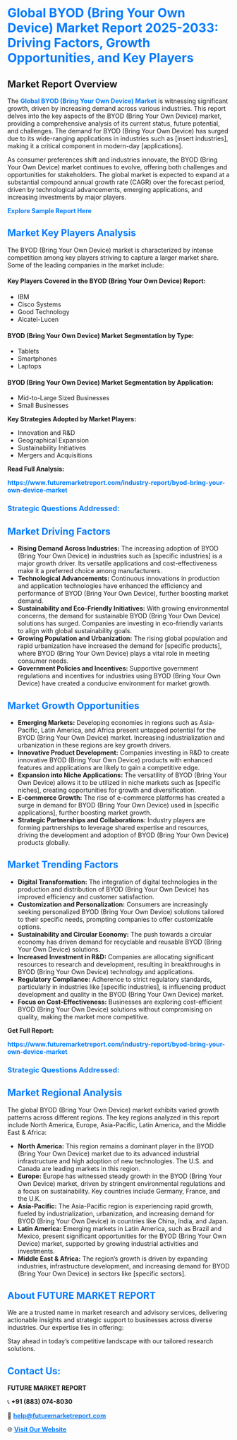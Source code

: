 <h1 style="color: #007BFF;">Global BYOD (Bring Your Own Device) Market Report 2025-2033: Driving Factors, Growth Opportunities, and Key Players</h1>

<section id="overview">
<h2>Market Report Overview</h2>
<p>The <a href="https://www.futuremarketreport.com/industry-report/byod-bring-your-own-device-market" style="color: #007BFF; text-decoration: none;"><strong>Global BYOD (Bring Your Own Device) Market</strong></a> is witnessing significant growth, driven by increasing demand across various industries. This report delves into the key aspects of the BYOD (Bring Your Own Device) market, providing a comprehensive analysis of its current status, future potential, and challenges. The demand for BYOD (Bring Your Own Device) has surged due to its wide-ranging applications in industries such as [insert industries], making it a critical component in modern-day [applications].</p>
<p>As consumer preferences shift and industries innovate, the BYOD (Bring Your Own Device) market continues to evolve, offering both challenges and opportunities for stakeholders. The global market is expected to expand at a substantial compound annual growth rate (CAGR) over the forecast period, driven by technological advancements, emerging applications, and increasing investments by major players.</p>
</section>

<section id="overview">
<p><a href="https://www.futuremarketreport.com/request-sample/reportId=64249" style="color: #007BFF; text-decoration: none;"><strong>Explore Sample Report Here</strong></a></p>
</section>

<section id="key-players">
<h2 style="color: #007BFF;">Market Key Players Analysis</h2>
<p>The BYOD (Bring Your Own Device) market is characterized by intense competition among key players striving to capture a larger market share. Some of the leading companies in the market include:</p>
<h4>Key Players Covered in the BYOD (Bring Your Own Device) Report:</h4>
<ul><li>IBM</li><li>Cisco Systems</li><li>Good Technology</li><li>Alcatel-Lucen</li></ul>
<h4>BYOD (Bring Your Own Device) Market Segmentation by Type:</h4>
<ul><li>Tablets</li><li>Smartphones</li><li>Laptops</li></ul>

<h4>BYOD (Bring Your Own Device) Market Segmentation by Application:</h4>
<ul><li>Mid-to-Large Sized Businesses</li><li>Small Businesses</li></ul>
<p><strong>Key Strategies Adopted by Market Players:</strong></p>
<ul>
<li>Innovation and R&D</li>
<li>Geographical Expansion</li>
<li>Sustainability Initiatives</li>
<li>Mergers and Acquisitions</li>
</ul>
</section>

<section>
<p><strong>Read Full Analysis: </strong></p><a href="https://www.futuremarketreport.com/industry-report/byod-bring-your-own-device-market" style="color: #007BFF; text-decoration: none;"><strong>https://www.futuremarketreport.com/industry-report/byod-bring-your-own-device-market</strong></a>
<h3 style="color: #007BFF;">Strategic Questions Addressed:</h3>
</section>

<section id="driving-factors">
<h2 style="color: #007BFF;">Market Driving Factors</h2>
<ul>
<li><strong>Rising Demand Across Industries:</strong> The increasing adoption of BYOD (Bring Your Own Device) in industries such as [specific industries] is a major growth driver. Its versatile applications and cost-effectiveness make it a preferred choice among manufacturers.</li>
<li><strong>Technological Advancements:</strong> Continuous innovations in production and application technologies have enhanced the efficiency and performance of BYOD (Bring Your Own Device), further boosting market demand.</li>
<li><strong>Sustainability and Eco-Friendly Initiatives:</strong> With growing environmental concerns, the demand for sustainable BYOD (Bring Your Own Device) solutions has surged. Companies are investing in eco-friendly variants to align with global sustainability goals.</li>
<li><strong>Growing Population and Urbanization:</strong> The rising global population and rapid urbanization have increased the demand for [specific products], where BYOD (Bring Your Own Device) plays a vital role in meeting consumer needs.</li>
<li><strong>Government Policies and Incentives:</strong> Supportive government regulations and incentives for industries using BYOD (Bring Your Own Device) have created a conducive environment for market growth.</li>
</ul>
</section>

<section id="growth-opportunities">
<h2 style="color: #007BFF;">Market Growth Opportunities</h2>
<ul>
<li><strong>Emerging Markets:</strong> Developing economies in regions such as Asia-Pacific, Latin America, and Africa present untapped potential for the BYOD (Bring Your Own Device) market. Increasing industrialization and urbanization in these regions are key growth drivers.</li>
<li><strong>Innovative Product Development:</strong> Companies investing in R&D to create innovative BYOD (Bring Your Own Device) products with enhanced features and applications are likely to gain a competitive edge.</li>
<li><strong>Expansion into Niche Applications:</strong> The versatility of BYOD (Bring Your Own Device) allows it to be utilized in niche markets such as [specific niches], creating opportunities for growth and diversification.</li>
<li><strong>E-commerce Growth:</strong> The rise of e-commerce platforms has created a surge in demand for BYOD (Bring Your Own Device) used in [specific applications], further boosting market growth.</li>
<li><strong>Strategic Partnerships and Collaborations:</strong> Industry players are forming partnerships to leverage shared expertise and resources, driving the development and adoption of BYOD (Bring Your Own Device) products globally.</li>
</ul>
</section>

<section id="trending-factors">
<h2 style="color: #007BFF;">Market Trending Factors</h2>
<ul>
<li><strong>Digital Transformation:</strong> The integration of digital technologies in the production and distribution of BYOD (Bring Your Own Device) has improved efficiency and customer satisfaction.</li>
<li><strong>Customization and Personalization:</strong> Consumers are increasingly seeking personalized BYOD (Bring Your Own Device) solutions tailored to their specific needs, prompting companies to offer customizable options.</li>
<li><strong>Sustainability and Circular Economy:</strong> The push towards a circular economy has driven demand for recyclable and reusable BYOD (Bring Your Own Device) solutions.</li>
<li><strong>Increased Investment in R&D:</strong> Companies are allocating significant resources to research and development, resulting in breakthroughs in BYOD (Bring Your Own Device) technology and applications.</li>
<li><strong>Regulatory Compliance:</strong> Adherence to strict regulatory standards, particularly in industries like [specific industries], is influencing product development and quality in the BYOD (Bring Your Own Device) market.</li>
<li><strong>Focus on Cost-Effectiveness:</strong> Businesses are exploring cost-efficient BYOD (Bring Your Own Device) solutions without compromising on quality, making the market more competitive.</li>
</ul>
</section>

<section>
<p><strong>Get Full Report: </strong></p><a href="https://www.futuremarketreport.com/industry-report/byod-bring-your-own-device-market" style="color: #007BFF; text-decoration: none;"><strong>https://www.futuremarketreport.com/industry-report/byod-bring-your-own-device-market</strong></a>
<h3 style="color: #007BFF;">Strategic Questions Addressed:</h3>
</section>


<section id="regional-analysis">
<h2 style="color: #007BFF;">Market Regional Analysis</h2>
<p>The global BYOD (Bring Your Own Device) market exhibits varied growth patterns across different regions. The key regions analyzed in this report include North America, Europe, Asia-Pacific, Latin America, and the Middle East & Africa:</p>
<ul>
<li><strong>North America:</strong> This region remains a dominant player in the BYOD (Bring Your Own Device) market due to its advanced industrial infrastructure and high adoption of new technologies. The U.S. and Canada are leading markets in this region.</li>
<li><strong>Europe:</strong> Europe has witnessed steady growth in the BYOD (Bring Your Own Device) market, driven by stringent environmental regulations and a focus on sustainability. Key countries include Germany, France, and the U.K.</li>
<li><strong>Asia-Pacific:</strong> The Asia-Pacific region is experiencing rapid growth, fueled by industrialization, urbanization, and increasing demand for BYOD (Bring Your Own Device) in countries like China, India, and Japan.</li>
<li><strong>Latin America:</strong> Emerging markets in Latin America, such as Brazil and Mexico, present significant opportunities for the BYOD (Bring Your Own Device) market, supported by growing industrial activities and investments.</li>
<li><strong>Middle East & Africa:</strong> The region’s growth is driven by expanding industries, infrastructure development, and increasing demand for BYOD (Bring Your Own Device) in sectors like [specific sectors].</li>
</ul>
</section>

<footer>
<h2 style="color: #007BFF;">About FUTURE MARKET REPORT</h2>
<p>We are a trusted name in market research and advisory services, delivering actionable insights and strategic support to businesses across diverse industries. Our expertise lies in offering:</p>

<p>Stay ahead in today’s competitive landscape with our tailored research solutions.</p>

<h2 style="color: #007BFF;">Contact Us:</h2>
<p><strong>FUTURE MARKET REPORT</strong></p>
<p>📞 <strong>+91 (883) 074-8030</strong></p>
<p>📧 <strong><a href="mailto:help@futuremarketreport.com" style="color: #007BFF;">help@futuremarketreport.com</a></strong></p>
<p>🌐 <strong><a href="https://www.futuremarketreport.com/" style="color: #007BFF;">Visit Our Website</a></strong></p>
</footer>